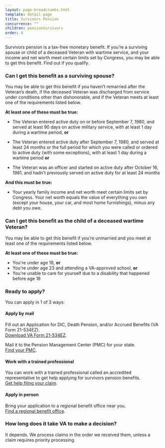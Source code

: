 ```yaml
---
layout: page-breadcrumbs.html
template: detail-page
title: Survivors Pension
concurrence: "" 
children: pensionSurvivors
order: 4
---
```


<div class="va-introtext">

Survivors pension is a tax-free monetary benefit. If you’re a surviving spouse or child of a deceased Veteran with wartime service, and your income and net worth meet certain limits set by Congress, you may be able to get this benefit. Find out if you qualify. 

</div>

<div class="feature" markdown=“1”>

### Can I get this benefit as a surviving spouse?

You may be able to get this benefit if you haven’t remarried after the Veteran’s death, if the deceased Veteran was discharged from service under conditions other than dishonorable, and if the Veteran meets at least one of the requirements listed below.

**At least one of these must be true:**

- The Veteran entered active duty on or before September 7, 1980, and served at least 90 days on active military service, with at least 1 day during a wartime period, **or**

- The Veteran entered active duty after September 7, 1980, and served at least 24 months or the full period for which you were called or ordered to active duty (with some exceptions), with at least 1 day during a wartime period **or**

- The Veteran was an officer and started on active duty after October 16, 1981, and hadn’t previously served on active duty for at least 24 months

**And this must be true:**

- Your yearly family income and net worth meet certain limits set by Congress. Your net worth equals the value of everything you own (except your house, your car, and most home furnishings), minus any debt you owe.

### Can I get this benefit as the child of a deceased wartime Veteran?

You may be able to get this benefit if you’re unmarried and you meet at least one of the requirements listed below.

**At least one of these must be true:**

- You're under age 18, **or**
- You're under age 23 and attending a VA-approved school, **or**
- You're unable to care for yourself due to a disability that happened before age 18

</div>

### Ready to apply? 

You can apply in 1 of 3 ways:

#### Apply by mail

Fill out an Application for DIC, Death Pension, and/or Accrued Benefits (VA Form 21-534EZ). <br>
[Download VA Form 21-534EZ](https://www.vba.va.gov/pubs/forms/VBA-21P-534EZ-ARE.pdf). 

Mail it to the Pension Management Center (PMC) for your state. <br>
[Find your PMC](/pension/pension-management-center/). 

#### Work with a trained professional

You can work with a trained professional called an accredited representative to get help applying for survivors pension benefits. <br>
[Get help filing your claim](/disability-benefits/apply/help/).

#### Apply in person

Bring your application to a regional benefit office near you. <br>
[Find a regional benefit office](/facilities/). 

### How long does it take VA to make a decision?

It depends. We process claims in the order we received them, unless a claim requires priority processing.   
